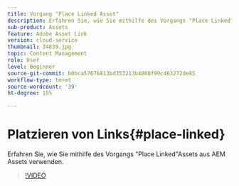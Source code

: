 ```yaml
---
title: Vorgang "Place Linked Asset"
description: Erfahren Sie, wie Sie mithilfe des Vorgangs "Place Linked"Assets aus AEM Assets verwenden.
sub-product: Assets
feature: Adobe Asset Link
version: cloud-service
thumbnail: 34839.jpg
topic: Content Management
role: User
level: Beginner
source-git-commit: b0bca57676813bd353213b4808f99c463272de85
workflow-type: tm+mt
source-wordcount: '39'
ht-degree: 15%

---
```



# Platzieren von Links{#place-linked}

Erfahren Sie, wie Sie mithilfe des Vorgangs &quot;Place Linked&quot;Assets aus AEM Assets verwenden.

>[!VIDEO](https://video.tv.adobe.com/v/34839/?quality=12)
